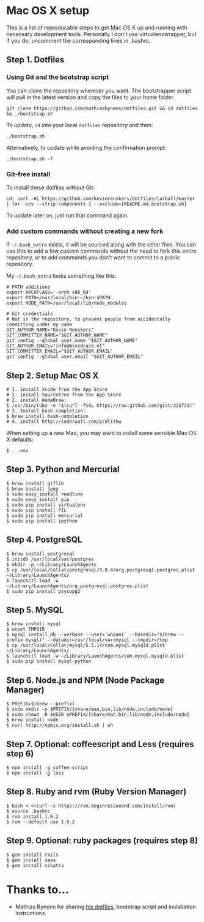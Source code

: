 # Mac OS X setup

This is a list of reproducable steps to get Mac OS X up and running with necessary development tools. Personally I don't use virtualenvwrapper, but if you do, uncomment the corresponding lines in .bashrc.


## Step 1. Dotfiles
### Using Git and the bootstrap script
You can clone the repository wherever you want. The bootstrapper script will pull in the latest version and copy the files to your home folder.

    git clone https://github.com/mathiasbynens/dotfiles.git && cd dotfiles && ./bootstrap.sh

To update, `cd` into your local `dotfiles` repository and then:

    ./bootstrap.sh

Alternatively, to update while avoiding the confirmation prompt:

    ./bootstrap.sh -f

### Git-free install
To install these dotfiles without Git:

    cd; curl -#L https://github.com/kevinrenskers/dotfiles/tarball/master | tar -xzv --strip-components 1 --exclude={README.md,bootstrap.sh}

To update later on, just run that command again.

### Add custom commands without creating a new fork

If `~/.bash_extra` exists, it will be sourced along with the other files. You can use this to add a few custom commands without the need to fork this entire repository, or to add commands you don’t want to commit to a public repository.

My `~/.bash_extra` looks something like this:

    # PATH additions
    export ARCHFLAGS='-arch x86_64'
    export PATH=/usr/local/bin:~/bin:$PATH
    export NODE_PATH=/usr/local/lib/node_modules

    # Git credentials
    # Not in the repository, to prevent people from accidentally committing under my name
    GIT_AUTHOR_NAME="Kevin Renskers"
    GIT_COMMITTER_NAME="$GIT_AUTHOR_NAME"
    git config --global user.name "$GIT_AUTHOR_NAME"
    GIT_AUTHOR_EMAIL="info@mixedcase.nl"
    GIT_COMMITTER_EMAIL="$GIT_AUTHOR_EMAIL"
    git config --global user.email "$GIT_AUTHOR_EMAIL"


## Step 2. Setup Mac OS X
    # 1. install Xcode from the App Store
    # 2. install SourceTree from the App Store
    # 2. install HomeBrew:
    $ /usr/bin/ruby -e "$(curl -fsSL https://raw.github.com/gist/323731)"
    # 3. Install bash completion:
    $ brew install bash-completion
    # 4. install http://coderwall.com/p/dlithw

When setting up a new Mac, you may want to install some sensible Mac OS X defaults:

    $ . .osx


## Step 3. Python and Mercurial
    $ brew install giflib
    $ brew install jpeg
    $ sudo easy_install readline
    $ sudo easy_install pip
    $ sudo pip install virtualenv
    $ sudo pip install PIL
    $ sudo pip install mercurial
    $ sudo pip install ipython


## Step 4. PostgreSQL
    $ brew install postgresql
    $ initdb /usr/local/var/postgres
    $ mkdir -p ~/Library/LaunchAgents
    $ cp /usr/local/Cellar/postgresql/9.0.4/org.postgresql.postgres.plist ~/Library/LaunchAgents/
    $ launchctl load -w ~/Library/LaunchAgents/org.postgresql.postgres.plist
    $ sudo pip install psycopg2


## Step 5. MySQL
    $ brew install mysql
    $ unset TMPDIR
    $ mysql_install_db --verbose --user=`whoami` --basedir="$(brew --prefix mysql)" --datadir=/usr/local/var/mysql --tmpdir=/tmp
    $ cp /usr/local/Cellar/mysql/5.5.14/com.mysql.mysqld.plist ~/Library/LaunchAgents/
    $ launchctl load -w ~/Library/LaunchAgents/com.mysql.mysqld.plist
    $ sudo pip install mysql-python


## Step 6. Node.js and NPM (Node Package Manager)
    $ PREFIX=$(brew --prefix)
    $ sudo mkdir -p $PREFIX/{share/man,bin,lib/node,include/node}
    $ sudo chown -R $USER $PREFIX/{share/man,bin,lib/node,include/node}
    $ brew install node
    $ curl http://npmjs.org/install.sh | sh


## Step 7. Optional: coffeescript and Less (requires step 6)
    $ npm install -g coffee-script
    $ npm install -g less


## Step 8. Ruby and rvm (Ruby Version Manager)
    $ bash < <(curl -s https://rvm.beginrescueend.com/install/rvm)
    $ source .bashrc
    $ rvm install 1.9.2
    $ rvm --default use 1.9.2


## Step 9. Optional: ruby packages (requires step 8)
    $ gem install rails
    $ gem install sass
    $ gem install sinatra


# Thanks to...
* Mathias Bynens for sharing [his dotfiles](https://github.com/mathiasbynens/dotfiles), bootstrap script and installation instructions.
